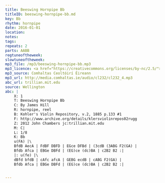 ```yaml
---
title: Beeswing Hornpipe Bb
titleID: beeswing-hornpipe-bb.md
key: Bb
rhythm: hornpipe
date: 2016-01-01
location: 
notes:
tags:
repeats: 2 
parts: AABB 
regtuneoftheweek:
slowtuneoftheweek:
mp3_file: /mp3/beeswing-hornpipe-bb.mp3
mp3_licence: <a href="https://creativecommons.org/licenses/by-nc/2.5/">CC-BY-NC-2.5</a>
mp3_source: Comhaltas Ceoltóirí Éireann
mp3_url: http://media.comhaltas.ie/audio/cl232/cl232_4.mp3
abc_url: trillian.mit.edu
source: Wellington
abc: |
    X: 1
    T: Beeswing Hornpipe Bb
    C: By James Hill
    R: hornpipe, reel
    B: Kohler's Violin Repository, v.2, 1885 p.133 #1
    F: http://www.archive.org/details/klersviolinrepos02rugg
    Z: 2012 John Chambers jc:trillian.mit.edu
    M: C|
    L: 1/8
    K: Bb
    u(FA) |\
    BfdB AecA | FdBF DBFD | EGce DFBd | (3cdB (3ABG F2(GA) |
    Bfdb Afca | EBGe DBFd | (EG)ce (dc)BA | c2B2 B2 :|
    |: u(fe) |\
    dBfd bfdB | cAfc afcA | GEBG ecdB | cABG F2(GA) |
    Bfdb Afca | EBGe DBFd | (EG)ce (dc)BA | c2B2 B2 :|


---
```

